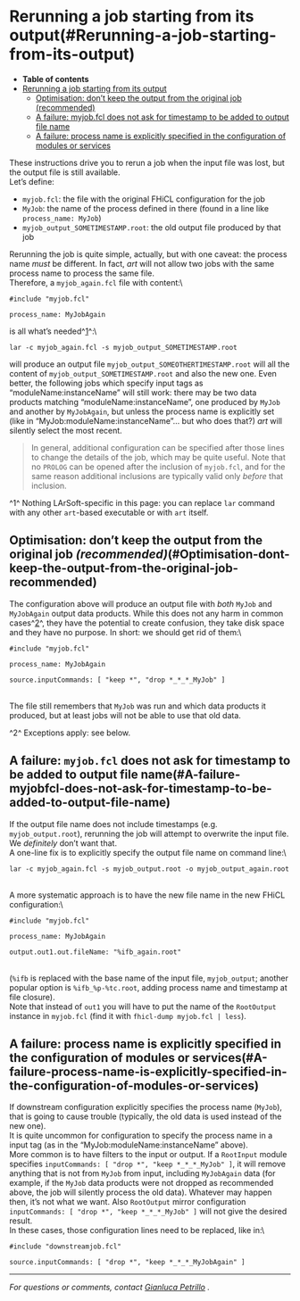 Rerunning a job starting from its output(#Rerunning-a-job-starting-from-its-output)
======================================================================================

-   **Table of contents**
-   [Rerunning a job starting from its output](#Rerunning-a-job-starting-from-its-output)
    -   [Optimisation: don’t keep the output from the original job (recommended)](#Optimisation-dont-keep-the-output-from-the-original-job-recommended)
    -   [A failure: myjob.fcl does not ask for timestamp to be added to output file name](#A-failure-myjobfcl-does-not-ask-for-timestamp-to-be-added-to-output-file-name)
    -   [A failure: process name is explicitly specified in the configuration of modules or services](#A-failure-process-name-is-explicitly-specified-in-the-configuration-of-modules-or-services)

These instructions drive you to rerun a job when the input file was lost, but the output file is still available.\
Let’s define:

-   `myjob.fcl`: the file with the original FHiCL configuration for the job
-   `MyJob`: the name of the process defined in there (found in a line like `process_name: MyJob`)
-   `myjob_output_SOMETIMESTAMP.root`: the old output file produced by that job

Rerunning the job is quite simple, actually, but with one caveat: the process name *must* be different. In fact, *art* will not allow two jobs with the same process name to process the same file.\
Therefore, a `myjob_again.fcl` file with content:\

    #include "myjob.fcl" 

    process_name: MyJobAgain

is all what’s needed^[1](#fn1)^:\

    lar -c myjob_again.fcl -s myjob_output_SOMETIMESTAMP.root

will produce an output file `myjob_output_SOMEOTHERTIMESTAMP.root` will all the content of `myjob_output_SOMETIMESTAMP.root` and also the new one. Even better, the following jobs which specify input tags as “moduleName:instanceName” will still work: there may be two data products matching “moduleName:instanceName”, one produced by `MyJob` and another by `MyJobAgain`, but unless the process name is explicitly set (like in “MyJob:moduleName:instanceName”… but who does that?) *art* will silently select the most recent.

> In general, additional configuration can be specified after those lines to change the details of the job, which may be quite useful. Note that no `PROLOG` can be opened after the inclusion of `myjob.fcl`, and for the same reason additional inclusions are typically valid only *before* that inclusion.

^1^ Nothing LArSoft-specific in this page: you can replace `lar` command with any other `art`-based executable or with `art` itself.

Optimisation: don’t keep the output from the original job *(recommended)*(#Optimisation-dont-keep-the-output-from-the-original-job-recommended)
--------------------------------------------------------------------------------------------------------------------------------------------------

The configuration above will produce an output file with *both* `MyJob` and `MyJobAgain` output data products. While this does not any harm in common cases^[2](#fn2)^, they have the potential to create confusion, they take disk space and they have no purpose. In short: we should get rid of them:\

    #include "myjob.fcl" 

    process_name: MyJobAgain

    source.inputCommands: [ "keep *", "drop *_*_*_MyJob" ]

\
The file still remembers that `MyJob` was run and which data products it produced, but at least jobs will not be able to use that old data.

^2^ Exceptions apply: see below.

A failure: `myjob.fcl` does not ask for timestamp to be added to output file name(#A-failure-myjobfcl-does-not-ask-for-timestamp-to-be-added-to-output-file-name)
--------------------------------------------------------------------------------------------------------------------------------------------------------------------

If the output file name does not include timestamps (e.g. `myjob_output.root`), rerunning the job will attempt to overwrite the input file. We *definitely* don’t want that.\
A one-line fix is to explicitly specify the output file name on command line:\

    lar -c myjob_again.fcl -s myjob_output.root -o myjob_output_again.root

\
A more systematic approach is to have the new file name in the new FHiCL configuration:\

    #include "myjob.fcl" 

    process_name: MyJobAgain

    output.out1.out.fileName: "%ifb_again.root"

\
(`%ifb` is replaced with the base name of the input file, `myjob_output`; another popular option is `%ifb_%p-%tc.root`, adding process name and timestamp at file closure).\
Note that instead of `out1` you will have to put the name of the `RootOutput` instance in `myjob.fcl` (find it with `fhicl-dump myjob.fcl | less`).

A failure: process name is explicitly specified in the configuration of modules or services(#A-failure-process-name-is-explicitly-specified-in-the-configuration-of-modules-or-services)
-------------------------------------------------------------------------------------------------------------------------------------------------------------------------------------------

If downstream configuration explicitly specifies the process name (`MyJob`), that is going to cause trouble (typically, the old data is used instead of the new one).\
It is quite uncommon for configuration to specify the process name in a input tag (as in the “MyJob:moduleName:instanceName” above).\
More common is to have filters to the input or output. If a `RootInput` module specifies `inputCommands: [ "drop *", "keep *_*_*_MyJob" ]`, it will remove anything that is not from `MyJob` from input, including `MyJobAgain` data (for example, if the `MyJob` data products were not dropped as recommended above, the job will silently process the old data). Whatever may happen then, it’s not what we want. Also `RootOutput` mirror configuration `inputCommands: [ "drop *", "keep *_*_*_MyJob" ]` will not give the desired result.\
In these cases, those configuration lines need to be replaced, like in:\

    #include "downstreamjob.fcl" 

    source.inputCommands: [ "drop *", "keep *_*_*_MyJobAgain" ]

* * * * *

*For questions or comments, contact [Gianluca Petrillo](mailto:petrillo@fnal.gov) .*
